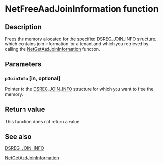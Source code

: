 # NetFreeAadJoinInformation function

## Description

Frees the memory allocated for the specified [DSREG_JOIN_INFO](https://learn.microsoft.com/windows/desktop/api/lmjoin/ns-lmjoin-dsreg_join_info) structure, which contains join information for a tenant and which you retrieved by calling the [NetGetAadJoinInformation](https://learn.microsoft.com/windows/desktop/api/lmjoin/nf-lmjoin-netgetaadjoininformation) function.

## Parameters

### `pJoinInfo` [in, optional]

Pointer to the [DSREG_JOIN_INFO](https://learn.microsoft.com/windows/desktop/api/lmjoin/ns-lmjoin-dsreg_join_info) structure for which you want to free the memory.

## Return value

This function does not return a value.

## See also

[DSREG_JOIN_INFO](https://learn.microsoft.com/windows/desktop/api/lmjoin/ns-lmjoin-dsreg_join_info)

[NetGetAadJoinInformation](https://learn.microsoft.com/windows/desktop/api/lmjoin/nf-lmjoin-netgetaadjoininformation)